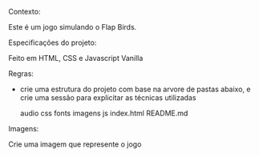 Contexto:

Este é um jogo simulando o Flap Birds.

Especificações do projeto:

Feito em HTML, CSS e Javascript Vanilla

Regras:

- crie uma estrutura do projeto com base na arvore de pastas abaixo, e crie uma sessão para explicitar as técnicas utilizadas

  audio
  css
  fonts
  imagens
  js
  index.html
  README.md

Imagens:

Crie uma imagem que represente o jogo